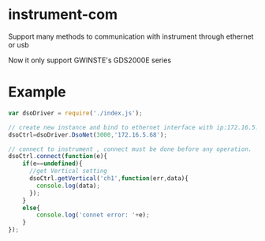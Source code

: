 # instrument-com
Support many methods to communication with instrument through ethernet or usb

Now it only support GWINSTE's GDS2000E series

# Example

```js
var dsoDriver = require('./index.js');

// create new instance and bind to ethernet interface with ip:172.16.5.68 and port:3000
dsoCtrl=dsoDriver.DsoNet(3000,'172.16.5.68');

// connect to instrument , connect must be done before any operation.
dsoCtrl.connect(function(e){
    if(e==undefined){
      //get Vertical setting 
      dsoCtrl.getVertical('ch1',function(err,data){
        console.log(data);
      });
    }
    else{
        console.log('connet error: '+e);
    }
});
```
